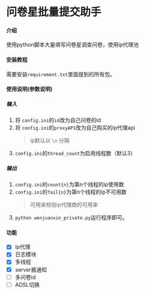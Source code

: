 <br/>  
  
# 问卷星批量提交助手

#### 介绍
使用python脚本大量填写问卷星调查问卷，使用ip代理池

#### 安装教程
需要安装`requirement.txt`里面提到的所有包。

#### 使用说明(参数说明)
##### 输入
1.  将 `config.ini`的`id`改为自己问卷的id
2.  将 `config.ini`的`proxyAPI`改为自己购买的ip代理api
    > ip默认以 `\n` 分隔 
4.  `config.ini`的`thread_count`为启用线程数（默认3）
##### 输出
1.  `config.ini`的`count{n}`为第n个线程的ip使用数
2.  `config.ini`的`fail{n}`为第n个线程的ip不可用数
    >可用来校验ip代理商的可用率
3. `python wenjuanxin_private.py`运行程序即可。

#### 功能  
- [x] ip代理
- [x] 日志模块
- [x] 多线程
- [x] server酱通知  
- [ ] 多问卷id
- [ ] ADSL切换